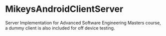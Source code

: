 MikeysAndroidClientServer
=========================

Server Implementation for Advanced Software Engineering Masters course, a dummy client is also included for off device testing.
